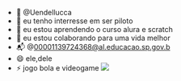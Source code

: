- 👋 @Uendellucca
- 👀 eu tenho interresse em ser piloto
- 🌱 eu estou aprendendo o curso alura e scratch
- 💞 eu estou colaborando para uma vida melhor
- 📬 @00001139724368@al.educacao.sp.gov.b
- 😄 ele,dele
- ⚡ jogo bola e videogame
![](https://media1.tenor.com/m/R7ltqpBEtXsAAAAd/%D0%BF%D0%B5%D1%81%D1%81%D0%BE%D1%81%D1%83%D0%BD.gif)
